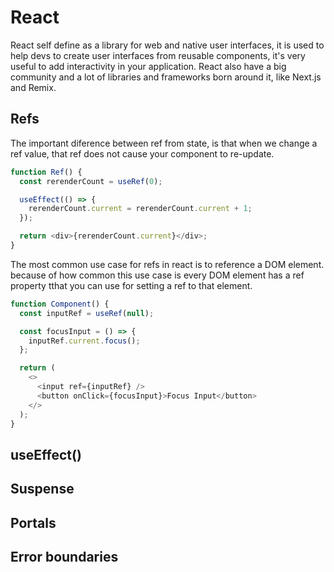 # React

React self define as a library for web and native user interfaces, it is used to help devs to create user interfaces from reusable components, it's very useful to add interactivity in your application. React also have a big community and a lot of libraries and frameworks born around it, like Next.js and Remix.

## Refs

The important diference between ref from state, is that when we change a ref value, that ref does not cause your component to re-update.

```js
function Ref() {
  const rerenderCount = useRef(0);

  useEffect(() => {
    rerenderCount.current = rerenderCount.current + 1;
  });

  return <div>{rerenderCount.current}</div>;
}
```

The most common use case for refs in react is to reference a DOM element. because of how common this use case is every DOM element has a ref property tthat you can use for setting a ref to that element.

```js
function Component() {
  const inputRef = useRef(null);

  const focusInput = () => {
    inputRef.current.focus();
  };

  return (
    <>
      <input ref={inputRef} />
      <button onClick={focusInput}>Focus Input</button>
    </>
  );
}
```

## useEffect()

## Suspense

## Portals

## Error boundaries
